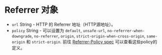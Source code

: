# Referrer 对象

* `url` String - HTTP 的 Referrer 地址（HTTP源地址）。
* `policy` String - 可以设置为 `default`, `unsafe-url`, `no-referrer-when-downgrade`, `no-referrer`, `origin`, `strict-origin-when-cross-origin`, `same-origin` 和 `strict-origin`. 前往 [Referrer-Policy spec](https://developer.mozilla.org/en-US/docs/Web/HTTP/Headers/Referrer-Policy) 可以查看这些policy的定义。